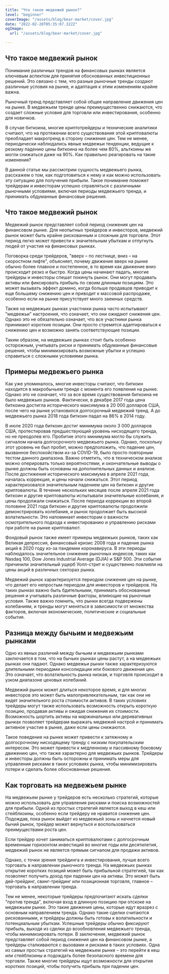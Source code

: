 ```yaml
---
title: "Что такое медвежий рынок?"
level: "beginner"
coverImage: "/assets/blog/bear-market/cover.jpg"
date: "2022-02-20T05:35:07.322Z"
ogImage:
  url: "/assets/blog/bear-market/cover.jpg"

---
```


## Что такое медвежий рынок

Понимание различных трендов на финансовых рынках является ключевым аспектом для принятия обоснованных инвестиционных решений. Это связано с тем, что разные рыночные тренды создают различные условия на рынке, и адаптация к этим изменениям крайне важна.

Рыночный тренд представляет собой общее направление движения цен на рынке. В медвежьем тренде цены преимущественно снижаются, что создает сложные условия для торговли или инвестирования, особенно для новичков.

В случае биткоина, многие криптотрейдеры и технические аналитики считают, что на протяжении всего существования этой криптовалюты преобладает макротренд в сторону снижения цен. Тем не менее, периодически наблюдались явные медвежьи тенденции, ведущие к резкому падению цены биткоина на более чем 80%, альткоины же могли снижаться даже на 90%. Как правильно реагировать на такие изменения?

В данной статье мы рассмотрим сущность медвежьего рынка, расскажем о том, как подготовиться к нему и как можно использовать эту ситуацию для получения прибыли. Такое понимание поможет трейдерам и инвесторам успешно справляться с различными рыночными условиями, включая периоды медвежьего тренда, и принимать обдуманные финансовые решения.

## Что такое медвежий рынок
Медвежий рынок представляет собой период снижения цен на финансовом рынке. Для неопытных трейдеров и инвесторов, медвежий рынок может быть крайне рискованным и сложным для торговли. Этот период легко может привести к значительным убыткам и отпугнуть людей от участия на финансовых рынках.

Поговорка среди трейдеров, "вверх – по лестнице, вниз – на скоростном лифте", объясняет, почему движение вверх на рынке обычно более плавное и постепенное, в то время как движение вниз происходит резко и быстро. Когда цены начинают падать, многие трейдеры и инвесторы спешат покинуть рынок. Они могут продавать активы или фиксировать прибыль по своим длинным позициям. Это может вызывать эффект домино, когда больше продавцов приводит к еще большему снижению цен и приводит к массовой распродаже, особенно если на рынке присутствует много заемных средств.

Также на медвежьих рынках участники рынка часто испытывают "медвежьи" настроения, что означает, что они ожидают снижения цен. Однако это не обязательно означает, что все участники рынка принимают короткие позиции. Они просто стремятся адаптироваться к снижению цен и возможно занять соответствующие позиции.

Таким образом, на медвежьих рынках стоит быть особенно осторожным, учитывать риски и принимать обдуманные финансовые решения, чтобы минимизировать возможные убытки и успешно справиться с сложными условиями рынка.

## Примеры медвежьего рынка
Как уже упоминалось, многие инвесторы считают, что биткоин находится в макробычьем тренде с момента его появления на рынке. Однако это не означает, что за все время существования биткоина не было медвежьих рынков. Фактически, в декабре 2017 года цена биткоина достигла исторического максимума в 20 000 долларов США, после чего на рынке установился долгосрочный медвежий тренд.
А до медвежьего рынка 2018 года биткоин падал на 86% в 2014 году.
  
В июле 2020 года биткоин достиг минимума около 3 000 долларов США, протестировав предшествующий уровень нисходящего тренда, но не преодолев его. Пробитие этого минимума могло бы служить сигналом начала долгосрочного медвежьего рынка. Однако, поскольку этот уровень не был пробит, можно предположить, что падение цен, вызванное беспокойством из-за COVID-19, было просто повторным тестом данного диапазона. Важно отметить, что в техническом анализе можно оперировать только вероятностями, и окончательные выводы о рынке должны быть основаны на дополнительных данных и анализе.
После достижения исторического максимума в апреле 2021 года, началась коррекция, и цены начали снижаться. Этот период характеризовался значительным падением цен на биткоин и другие криптовалюты. В течение нескольких месяцев после апреля 2021 года биткоин и другие криптовалюты испытывали значительные колебания, и цены продолжали снижаться.
После периода коррекции во второй половине 2021 года биткоин и другие криптовалюты продолжили демонстрировать колебания, и рынок продолжает быть высокой волатильности. Это напоминает инвесторам о важности осмотрительного подхода к инвестированию и управлению рисками при работе на рынке криптовалют.

Фондовый рынок также имеет примеры медвежьих рынков, таких как Великая депрессия, финансовый кризис 2008 года и падение рынка акций в 2020 году из-за пандемии коронавируса. В эти периоды наблюдалось значительное снижение рыночных индексов, таких как Nasdaq 100, Dow Jones Industrial Average (DJIA) и S&P 500. Эти события причинили значительный ущерб Уолл-стрит и существенно повлияли на цены акций в различных секторах рынка.

Медвежий рынок характеризуется периодом снижения цен на рынке, что делает его непростым периодом для инвесторов и трейдеров. На таких рынках важно быть бдительными, принимать обоснованные решения и учитывать различные факторы, влияющие на рыночные условия. Также важно помнить, что рынки всегда подвержены колебаниям, и тренды могут меняться в зависимости от множества факторов, включая экономические, политические и социальные события.

## Разница между бычьим и медвежьим рынками
 Одно из явных различий между бычьим и медвежьим рынками заключается в том, что на бычьих рынках цены растут, а на медвежьих рынках они падают. Однако медвежьи рынки также характеризуются длительными периодами консолидации или бокового движения цен. Это означает, что волатильность рынка низкая, и торговля происходит в узком диапазоне ценовых колебаний.

Медвежий рынок может длиться некоторое время, и для многих инвесторов это может быть малопривлекательным, так как они не видят значительного роста стоимости активов. В таких условиях трейдеры могут также использовать возможность открыть короткую позицию, продавая активы и ожидая снижения их стоимости. Возможность шортить активы на маржинальных или деривативных рынках позволяет трейдерам выражать медвежий настрой и принимать активное участие в рынке, даже если цены снижаются.

Такое поведение на рынке может привести к затяжному и долгосрочному нисходящему тренду с низким покупательским интересом. Это может привести к медленному и пассивному боковому движению цен, что также характерно для медвежьих рынков. Трейдеры и инвесторы должны быть осторожны и принимать меры для управления рисками в таких условиях рынка, чтобы минимизировать потери и сделать более обоснованные решения.

## Как торговать на медвежьем рынке
  
На медвежьем рынке у трейдеров есть несколько стратегий, которые можно использовать для управления рисками и поиска возможностей для прибыли. Одной из простых стратегий является выход в кеш или стейблкоины, особенно если трейдеру не нравится снижение цен. Подождав, пока рынок выйдет из медвежьей зоны и начнется новый бычий рынок, трейдер может вернуться и воспользоваться преимуществами роста цен.

Если трейдер хочет заниматься криптовалютами с долгосрочным временным горизонтом инвестиций во многие годы или десятилетия, медвежий рынок не является прямым сигналом для продажи активов.

Однако, с точки зрения трейдинга и инвестирования, лучше всего торговать в направлении рыночного тренда. На медвежьих рынках открытие коротких позиций может быть прибыльной стратегией, так как позволяет получить доход при падении цен на активы. Это может быть дей-трейдинг, свинг-трейдинг или позиционная торговля, главное – торговать в направлении тренда.

Тем не менее, некоторые трейдеры предпочитают искать сделки "против тренда", включая вход в длинную позицию при отскоке на медвежьем рынке. Это такие движения цены, которые идут вразрез с основным направлением тренда. Однако такие сделки считаются рискованными, и трейдеры должны быть готовы к волатильности и потенциальным убыткам. Успешные трейдеры обычно фиксируют прибыль, выходя из сделки до возобновления медвежьего тренда, чтобы минимизировать потери.
В заключение, медвежий рынок представляет собой период снижения цен на финансовом рынке, а трейдеры сталкиваются с вызовами и рисками в таких условиях. Одна из самых простых стратегий на медвежьем рынке – это перейти в кеш или стейблкоины и подождать более безопасного времени для торговли. Также многие трейдеры ищут возможности для открытия коротких позиций, чтобы получить прибыль при падении цен.
<!--stackedit_data:
eyJoaXN0b3J5IjpbLTIyODQyOTIsLTE3MDk0MDQ0LDEyOTE5Mj
AxOTRdfQ==
-->